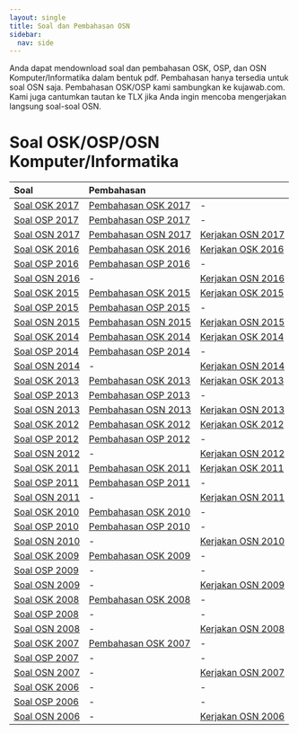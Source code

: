 ```yaml
---
layout: single
title: Soal dan Pembahasan OSN
sidebar:
  nav: side
---
```




Anda dapat mendownload soal dan pembahasan OSK, OSP, dan OSN Komputer/Informatika dalam bentuk pdf. Pembahasan hanya tersedia untuk soal OSN saja.
Pembahasan OSK/OSP kami sambungkan ke kujawab.com. Kami juga cantumkan tautan ke TLX jika Anda ingin mencoba mengerjakan langsung soal-soal OSN.

# Soal OSK/OSP/OSN Komputer/Informatika

| Soal | Pembahasan |  |
| :--- | :--- | :--- |
| [Soal OSK 2017](OSK2017.pdf) | [Pembahasan OSK 2017](https://www.kujawab.com/OSKKOM17) | - |
| [Soal OSP 2017](OSP2017.pdf) | [Pembahasan OSP 2017](https://www.kujawab.com/OSPKOM17) | - |
| [Soal OSN 2017](OSN2017.pdf) | [Pembahasan OSN 2017](OSN2017Pembahasan.pdf) | [Kerjakan OSN 2017](https://training.ia-toki.org/archives/48) |
| [Soal OSK 2016](OSK2016.pdf) | [Pembahasan OSK 2016](https://www.kujawab.com/OSKKOM16) | [Kerjakan OSK 2016](https://training.ia-toki.org/problemsets/64/problems/322/) |
| [Soal OSP 2016](OSP2016.pdf) | [Pembahasan OSP 2016](https://www.kujawab.com/OSPKOM16) | - |
| [Soal OSN 2016](OSN2016.pdf) | - | [Kerjakan OSN 2016](https://training.ia-toki.org/archives/31) |
| [Soal OSK 2015](OSK2015.pdf) | [Pembahasan OSK 2015](https://www.kujawab.com/OSKKOM15) | [Kerjakan OSK 2015](https://training.ia-toki.org/problemsets/8/problems/14/) |
| [Soal OSP 2015](OSP2015.pdf) | [Pembahasan OSP 2015](https://www.kujawab.com/OSPKOM15) | - |
| [Soal OSN 2015](OSN2015.pdf) | [Pembahasan OSN 2015](OSN2015Pembahasan.pdf) | [Kerjakan OSN 2015](https://training.ia-toki.org/archives/2) |
| [Soal OSK 2014](OSK2014.pdf) | [Pembahasan OSK 2014](https://www.kujawab.com/OSKKOM14) | [Kerjakan OSK 2014](https://training.ia-toki.org/problemsets/7/problems/13/) |
| [Soal OSP 2014](OSP2014.pdf) | [Pembahasan OSP 2014](https://www.kujawab.com/OSPKOM14) | - |
| [Soal OSN 2014](OSN2014.pdf) | - | [Kerjakan OSN 2014](https://training.ia-toki.org/archives/26) |
| [Soal OSK 2013](OSK2013.pdf) | [Pembahasan OSK 2013](https://www.kujawab.com/OSKKOM13) | [Kerjakan OSK 2013](https://training.ia-toki.org/problemsets/6/problems/12/) |
| [Soal OSP 2013](OSP2013.pdf) | [Pembahasan OSP 2013](https://www.kujawab.com/OSPKOM13) | - |
| [Soal OSN 2013](OSN2013.pdf) | [Pembahasan OSN 2013](OSN2013Pembahasan.pdf) | [Kerjakan OSN 2013](https://training.ia-toki.org/archives/27) |
| [Soal OSK 2012](OSK2012.pdf) | [Pembahasan OSK 2012](https://www.kujawab.com/OSKKOM12) | [Kerjakan OSK 2012](https://training.ia-toki.org/problemsets/5/problems/11/) |
| [Soal OSP 2012](OSP2012.pdf) | [Pembahasan OSP 2012](https://www.kujawab.com/OSPKOM12) | - |
| [Soal OSN 2012](OSN2012.pdf) | - | [Kerjakan OSN 2012](https://training.ia-toki.org/archives/28) |
| [Soal OSK 2011](OSK2011.pdf) | [Pembahasan OSK 2011](https://www.kujawab.com/OSKKOM11) | [Kerjakan OSK 2011](https://training.ia-toki.org/problemsets/4/problems/10/) |
| [Soal OSP 2011](OSP2011.pdf) | [Pembahasan OSP 2011](https://www.kujawab.com/OSPKOM11) | - |
| [Soal OSN 2011](OSN2011.pdf) | - | [Kerjakan OSN 2011](https://training.ia-toki.org/archives/29) |
| [Soal OSK 2010](OSK2010.pdf) | [Pembahasan OSK 2010](https://www.kujawab.com/OSKKOM10) | - |
| [Soal OSP 2010](OSP2010.pdf) | [Pembahasan OSP 2010](https://www.kujawab.com/OSPKOM10) | - |
| [Soal OSN 2010](OSN2010.pdf) | - | [Kerjakan OSN 2010](https://training.ia-toki.org/archives/30) |
| [Soal OSK 2009](OSK2009.pdf) | [Pembahasan OSK 2009](https://www.kujawab.com/OSKKOM09) | - |
| [Soal OSP 2009](OSP2009.pdf) | - | - |
| [Soal OSN 2009](OSN2009.pdf) | - | [Kerjakan OSN 2009](https://training.ia-toki.org/archives/37) |
| [Soal OSK 2008](OSK2008.pdf) | [Pembahasan OSK 2008](https://www.kujawab.com/OSKKOM08) | - |
| [Soal OSP 2008](OSP2008.pdf) | - | - |
| [Soal OSN 2008](OSN2008.pdf) | - | [Kerjakan OSN 2008](https://training.ia-toki.org/archives/38) |
| [Soal OSK 2007](OSK2007.pdf) | [Pembahasan OSK 2007](https://www.kujawab.com/OSKKOM07) | - |
| [Soal OSP 2007](OSP2007.pdf) | - | - |
| [Soal OSN 2007](OSN2007.pdf) | - | [Kerjakan OSN 2007](https://training.ia-toki.org/problemsets/69/problems) |
| [Soal OSK 2006](OSK2006.pdf) | - | - |
| [Soal OSP 2006](OSP2006.pdf) | - | - |
| [Soal OSN 2006](OSN2006.pdf) | - | [Kerjakan OSN 2006](https://training.ia-toki.org/problemsets/70/problems) |
